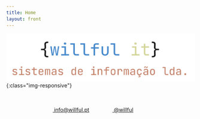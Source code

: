 ```yaml
---
title: Home
layout: front
---
```

![image-title-here](/assets/img/logo2.png){:class="img-responsive"}
<br/>
<br/>
<br/>

<div class="columns ">
  <div class="column"></div>
  <div class="column"></div>
  <div class="column is-centered">
    <a href="mailto:info@willful.pt"><i class="fas fa-envelope"></i>&nbsp;info@willful.pt</a><br/>
  </div>
  <div class="column is-centered">
    <a href="https://medium.com/@willful" target="_new"><i class="fab fa-medium"></i>&nbsp;@willful</a><br/>
  </div>
  <div class="column"></div>
  <div class="column"></div>
</div>
